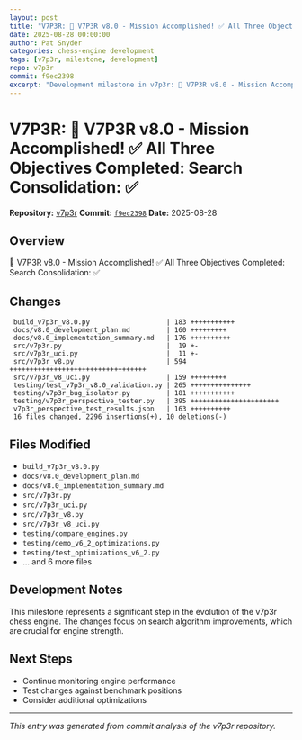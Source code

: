 ```yaml
---
layout: post
title: "V7P3R: 🎉 V7P3R v8.0 - Mission Accomplished! ✅ All Three Objectives Completed: Search Consolidation: ✅"
date: 2025-08-28 00:00:00 
author: Pat Snyder
categories: chess-engine development
tags: [v7p3r, milestone, development]
repo: v7p3r
commit: f9ec2398
excerpt: "Development milestone in v7p3r: 🎉 V7P3R v8.0 - Mission Accomplished! ✅ All Three Objectives Completed: Search Consolidation: ✅"
---
```


# V7P3R: 🎉 V7P3R v8.0 - Mission Accomplished! ✅ All Three Objectives Completed: Search Consolidation: ✅

**Repository:** [v7p3r](https://github.com/pssnyder/v7p3r)
**Commit:** [`f9ec2398`](https://github.com/pssnyder/v7p3r/commit/f9ec2398169e7a94e4c7ef4db1119206031f05a4)
**Date:** 2025-08-28

## Overview

🎉 V7P3R v8.0 - Mission Accomplished! ✅ All Three Objectives Completed: Search Consolidation: ✅

## Changes

```
 build_v7p3r_v8.0.py                   | 183 +++++++++++
 docs/v8.0_development_plan.md         | 160 +++++++++
 docs/v8.0_implementation_summary.md   | 176 ++++++++++
 src/v7p3r.py                          |  19 +-
 src/v7p3r_uci.py                      |  11 +-
 src/v7p3r_v8.py                       | 594 ++++++++++++++++++++++++++++++++++
 src/v7p3r_v8_uci.py                   | 159 +++++++++
 testing/test_v7p3r_v8.0_validation.py | 265 +++++++++++++++
 testing/v7p3r_bug_isolator.py         | 181 +++++++++++
 testing/v7p3r_perspective_tester.py   | 395 ++++++++++++++++++++++
 v7p3r_perspective_test_results.json   | 163 ++++++++++
 16 files changed, 2296 insertions(+), 10 deletions(-)
```

## Files Modified

- `build_v7p3r_v8.0.py`
- `docs/v8.0_development_plan.md`
- `docs/v8.0_implementation_summary.md`
- `src/v7p3r.py`
- `src/v7p3r_uci.py`
- `src/v7p3r_v8.py`
- `src/v7p3r_v8_uci.py`
- `testing/compare_engines.py`
- `testing/demo_v6_2_optimizations.py`
- `testing/test_optimizations_v6_2.py`
- ... and 6 more files

## Development Notes

This milestone represents a significant step in the evolution of the v7p3r chess engine. The changes focus on search algorithm improvements, which are crucial for engine strength.

## Next Steps

- Continue monitoring engine performance
- Test changes against benchmark positions
- Consider additional optimizations

---

*This entry was generated from commit analysis of the v7p3r repository.*
